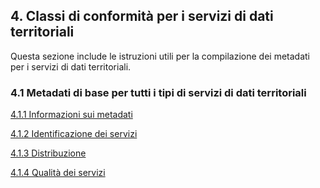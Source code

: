 ## 4. Classi di conformità per i servizi di dati territoriali

Questa sezione include le istruzioni utili per la compilazione dei metadati per i servizi di dati territoriali.

### 4.1 Metadati di base per tutti i tipi di servizi di dati territoriali


[4.1.1 Informazioni sui metadati](metadata.md)

[4.1.2 Identificazione dei servizi](identification.md)

[4.1.3 Distribuzione](distribution.md)

[4.1.4 Qualità dei servizi](data-quality.md)
